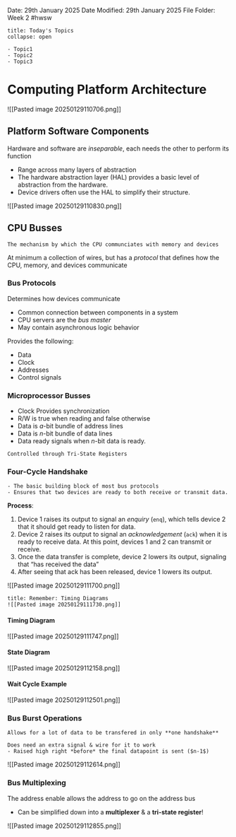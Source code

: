 Date: 29th January 2025
Date Modified: 29th January 2025
File Folder: Week 2
#hwsw

```ad-abstract
title: Today's Topics
collapse: open

- Topic1
- Topic2
- Topic3

```


# Computing Platform Architecture

![[Pasted image 20250129110706.png]]


## Platform Software Components

Hardware and software are *inseparable*, each needs the other to perform its function
- Range across many layers of abstraction
- The hardware abstraction layer (HAL) provides a basic level of abstraction from the hardware.
- Device drivers often use the HAL to simplify their structure.

![[Pasted image 20250129110830.png]]

## CPU Busses

```ad-summary
The mechanism by which the CPU communciates with memory and devices
```

At minimum a collection of wires, but has a *protocol* that defines how the CPU, memory, and devices communicate


### Bus Protocols

Determines how devices communicate
- Common connection between components in a system
- CPU servers are the *bus master*
- May contain asynchronous logic behavior

Provides the following:
- Data
- Clock
- Addresses
- Control signals

### Microprocessor Busses

- Clock Provides synchronization
- R/W is true when reading and false otherwise
- Data is $a$-bit bundle of address lines
- Data is $n$-bit bundle of data lines
- Data ready signals when $n$-bit data is ready.

```ad-important
Controlled through Tri-State Registers
```

### Four-Cycle Handshake

```ad-summary
- The basic building block of most bus protocols
- Ensures that two devices are ready to both receive or transmit data.
```

**Process**:
1. Device 1 raises its output to signal an *enquiry* (`enq`), which tells device 2 that it should get ready to listen for data.
2. Device 2 raises its output to signal an *acknowledgement* (`ack`) when it is ready to receive data. At this point, devices 1 and 2 can transmit or receive.
3. Once the data transfer is complete, device 2 lowers its output, signaling that “has received the data”
4. After seeing that ack has been released, device 1 lowers its output. 

![[Pasted image 20250129111700.png]]

```ad-note
title: Remember: Timing Diagrams
![[Pasted image 20250129111730.png]]
```

#### Timing Diagram

![[Pasted image 20250129111747.png]]
#### State Diagram

![[Pasted image 20250129112158.png]]
#### Wait Cycle Example

![[Pasted image 20250129112501.png]]

### Bus Burst Operations

```ad-important
Allows for a lot of data to be transfered in only **one handshake**
```

```ad-warning
Does need an extra signal & wire for it to work
- Raised high right *before* the final datapoint is sent ($n-1$)
```

![[Pasted image 20250129112614.png]]
### Bus Multiplexing

The address enable allows the address to go on the address bus
- Can be simplified down into a **multiplexer** & a **tri-state register**!

![[Pasted image 20250129112855.png]]

